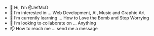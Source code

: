 - 👋 Hi, I’m @JefMcD
- 👀 I’m interested in ... Web Development, AI, Music and  Graphic Art
- 🌱 I’m currently learning ... How to Love the Bomb and Stop Worrying
- 💞️ I’m looking to collaborate on ... Anything
- 📫 How to reach me ... send me a message

<!---
JefMcD/JefMcD is a ✨ special ✨ repository because its `README.md` (this file) appears on your GitHub profile.
You can click the Preview link to take a look at your changes.
--->
